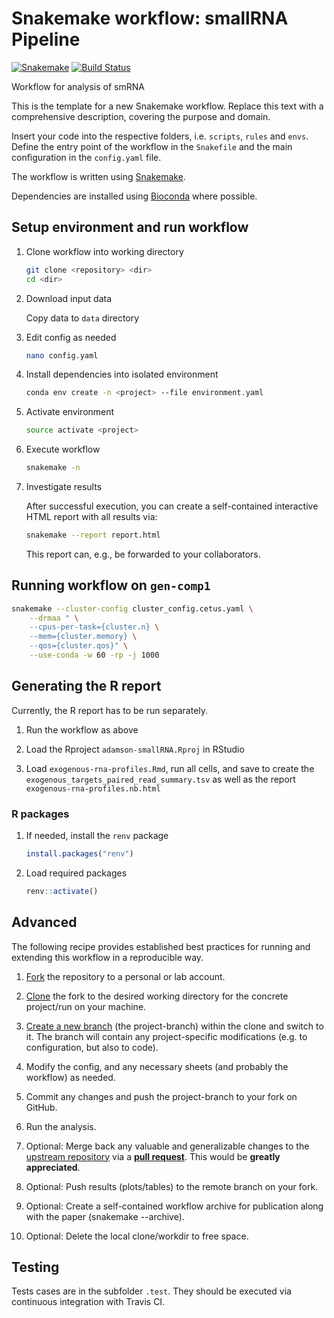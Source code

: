 # Snakemake workflow: smallRNA Pipeline

[![Snakemake](https://img.shields.io/badge/snakemake-≥6.6.1-brightgreen.svg)](https://snakemake.bitbucket.io)
[![Build Status](https://travis-ci.org/troycomi/adamson_smRNA.svg?branch=master)](https://travis-ci.org/snakemake-workflows/adamson_smRNA)

Workflow for analysis of smRNA

This is the template for a new Snakemake workflow. Replace this text with a
comprehensive description, covering the purpose and domain.

Insert your code into the respective folders, i.e. `scripts`, `rules` and
`envs`. Define the entry point of the workflow in the `Snakefile` and the main
configuration in the `config.yaml` file.

The workflow is written using [Snakemake](https://snakemake.readthedocs.io/).

Dependencies are installed using [Bioconda](https://bioconda.github.io/) where possible.

## Setup environment and run workflow

1. Clone workflow into working directory

    ```bash
    git clone <repository> <dir>
    cd <dir>
    ```

2. Download input data

    Copy data to `data` directory

3. Edit config as needed

    ```bash
    nano config.yaml
    ```

4. Install dependencies into isolated environment

    ```bash
    conda env create -n <project> --file environment.yaml
    ```

5. Activate environment

    ```bash
    source activate <project>
    ```

6. Execute workflow

    ```bash
    snakemake -n
    ```

7. Investigate results

    After successful execution, you can create a self-contained interactive
    HTML report with all results via:

    ```bash
    snakemake --report report.html
    ```

    This report can, e.g., be forwarded to your collaborators.

## Running workflow on `gen-comp1`

```bash
snakemake --cluster-config cluster_config.cetus.yaml \
    --drmaa " \
    --cpus-per-task={cluster.n} \
    --mem={cluster.memory} \
    --qos={cluster.qos}" \
    --use-conda -w 60 -rp -j 1000
```

## Generating the R report

Currently, the R report has to be run separately.

1. Run the workflow as above

2. Load the Rproject `adamson-smallRNA.Rproj` in RStudio

3. Load `exogenous-rna-profiles.Rmd`, run all cells, and save to create the
   `exogenous_targets_paired_read_summary.tsv` as well as the report
   `exogenous-rna-profiles.nb.html`

### R packages

1. If needed, install the `renv` package

    ```r
    install.packages("renv")
    ```

2. Load required packages

    ```r
    renv::activate()
    ```

## Advanced

The following recipe provides established best practices for running and
extending this workflow in a reproducible way.

1. [Fork](https://help.github.com/en/articles/fork-a-repo) the repository to a
   personal or lab account.

2. [Clone](https://help.github.com/en/articles/cloning-a-repository) the fork
   to the desired working directory for the concrete project/run on your
   machine.

3. [Create a new
   branch](https://git-scm.com/docs/gittutorial#_managing_branches) (the
   project-branch) within the clone and switch to it. The branch will contain
   any project-specific modifications (e.g. to configuration, but also to
   code).

4. Modify the config, and any necessary sheets (and probably the workflow) as
   needed.

5. Commit any changes and push the project-branch to your fork on GitHub.

6. Run the analysis.

7. Optional: Merge back any valuable and generalizable changes to the [upstream
   repository](https://github.com/troycomi/adamson_smRNA) via a [**pull
   request**](https://help.github.com/en/articles/creating-a-pull-request).
   This would be **greatly appreciated**.

8. Optional: Push results (plots/tables) to the remote branch on your fork.

9. Optional: Create a self-contained workflow archive for publication along
   with the paper (snakemake --archive).

10. Optional: Delete the local clone/workdir to free space.

## Testing

Tests cases are in the subfolder `.test`. They should be executed via
continuous integration with Travis CI.
